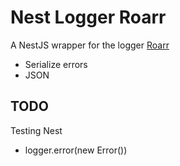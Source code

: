 # Nest Logger Roarr

A NestJS wrapper for the logger [Roarr](https://github.com/gajus/roarr)

- Serialize errors
- JSON

## TODO

Testing
Nest

- logger.error(new Error())
